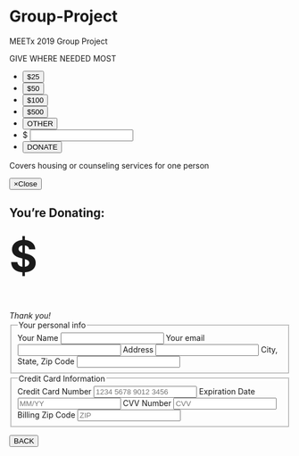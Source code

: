 # Group-Project
MEETx 2019 Group Project
<head>
    <meta charset="UTF-8">
    <title>Title</title>
    <script src="https://cdnjs.cloudflare.com/ajax/libs/jquery/2.1.3/jquery.min.js"></script>
    <script src="https://maxcdn.bootstrapcdn.com/bootstrap/3.3.2/js/bootstrap.min.js"></script>
    <link rel="stylesheet" type="text/css" href="https://maxcdn.bootstrapcdn.com/bootstrap/3.3.2/css/bootstrap.min.css">
    <link rel="stylesheet" href="pppp.css">
    <script src="ppp.js"></script>

</head>
<body>
<div class="container theme-background-white main-body">
    <div class="col-md-12">
        <div class="row donate-bar">
            <div class="col-md-4 theme-blue">
                GIVE WHERE NEEDED MOST
            </div>
            <div class="col-md-8">
                <ul class="nav navbar-nav navbar-left donate-buttons" id="donate-buttons">
                    <li><a href="#">
                        <button class="btn-blue active" data-dollars='25' data-impact="Covers housing or counseling services for one person">
                            $25
                        </button>
                    </a></li>
                    <li><a href="#">
                        <button class="btn-blue" data-dollars='50' data-impact="Covers housing or counseling services for two people">
                            $50
                        </button>
                    </a></li>
                    <li><a href="#">
                        <button class="btn-blue" data-dollars='100' data-impact="Covers housing or counseling services for four people">
                            $100
                        </button>
                    </a></li>
                    <li><a href="#">
                        <button class="btn-blue" data-dollars='500' data-impact="Covers housing or counseling services for twenty people">
                            $500
                        </button>
                    </a></li>
                    <li id="other"><a href="#">
                        <button class="btn-blue-other" data-dollars='other' data-impact="Thank you!">
                            OTHER
                        </button>
                    </a></li>
                    <li id="other-input">
                        <span>$</span>
                        <input data-impact="That’s great. Thank you!">
                    </li>
                    <li><a href="#">
                        <button class="btn-green" data-toggle="modal" data-target="#myModal">
                            DONATE
                        </button>
                    </a></li>
                    <li style="display: none;"><a href="#">
                        LEARN MORE<i class="fa fa-chevron-right margin-left"></i>
                    </a></li>
                </ul>
                <p class="impact">
                    Covers housing or counseling services for one person
                </p>
                <!-- Modal -->
                <div class="modal fade" id="myModal" tabindex="-1" role="dialog" aria-labelledby="myModalLabel" aria-hidden="true">
                    <div class="modal-dialog">
                        <div class="modal-content">
                            <div class="modal-header well text-center theme-background-blue">
                                <button type="button" class="close" data-dismiss="modal"><span aria-hidden="true">&times;</span><span class="sr-only">Close</span></button>
                                <h2>You’re Donating:</h2>
                                <h1 style="font-size: 5.5em; margin-top: 0;">$<span id="price"></span></h1>
                                <em>Thank you!</em>
                            </div>
                            <div class="modal-body">
                                <div class="row">
                                    <section class="col-md-12">
                                        <form>
                                            <fieldset class="col-md-6">
                                                <legend>
                                                    Your personal info
                                                </legend>
                                                <label>Your Name</label>
                                                <input type="string" class="form-control">
                                                <label>Your email</label>
                                                <input type="email" class="form-control">
                                                <label>Address</label>
                                                <input type="email" class="form-control">
                                                <label>City, State, Zip Code</label>
                                                <input type="email" class="form-control">
                                            </fieldset>
                                            <fieldset class="col-md-6">
                                                <legend>
                                                    Credit Card Information
                                                </legend>
                                                <label for="card-number">Credit Card Number</label>
                                                <input placeholder="1234 5678 9012 3456" pattern="[0-9]*" type="text" class="form-control card-number" id="card-number">
                                                <label for="card-number">Expiration Date</label>
                                                <input placeholder="MM/YY" pattern="[0-9]*" type="text" class="form-control card-expiration" id="card-expiration">
                                                <label for="card-number">CVV Number</label>
                                                <input placeholder="CVV" pattern="[0-9]*" type="text" class="form-control card-cvv" id="card-cvv">
                                                <label for="card-number">Billing Zip Code</label>
                                                <input placeholder="ZIP" pattern="[0-9]*" type="text" class="form-control card-zip" id="card-zip">
                                            </fieldset>
                                        </form>
                                    </section>
                                </div>
                            </div>
                            <div class="modal-footer">
                                <button type="button" class="btn btn-default" data-dismiss="modal">BACK</button>
                            </div>
                        </div><!-- /.modal-content -->
                    </div><!-- /.modal-dialog -->
                </div><!-- /.modal -->
            </div>
        </div><!--/.donate-bar-->
    </div><!-- /.col-md-12 -->
</div>

</body>
</html>
